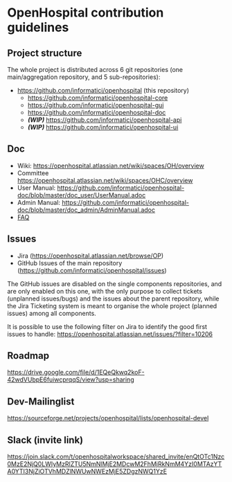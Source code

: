 # OpenHospital contribution guidelines

## Project structure

The whole project is distributed across 6 git repositories (one main/aggregation repository, and 5 sub-repositories):

- https://github.com/informatici/openhospital (this repository)
  - https://github.com/informatici/openhospital-core
  - https://github.com/informatici/openhospital-gui
  - https://github.com/informatici/openhospital-doc
  - ***(WIP)*** https://github.com/informatici/openhospital-api
  - ***(WIP)*** https://github.com/informatici/openhospital-ui
  
## Doc

- Wiki: https://openhospital.atlassian.net/wiki/spaces/OH/overview
- Committee https://openhospital.atlassian.net/wiki/spaces/OHC/overview
- User Manual: https://github.com/informatici/openhospital-doc/blob/master/doc_user/UserManual.adoc
- Admin Manual: https://github.com/informatici/openhospital-doc/blob/master/doc_admin/AdminManual.adoc
- [FAQ](https://openhospital.atlassian.net/wiki/spaces/OH/pages/568951013/Getting+Started+FAQ)

## Issues

 - Jira (https://openhospital.atlassian.net/browse/OP)
 - GitHub Issues of the main repository (https://github.com/informatici/openhospital/issues)

The GitHub issues are disabled on the single components repositories,
and are only enabled on this one, with the only purpose to collect tickets (unplanned issues/bugs) and the issues about the parent repository,
while the Jira Ticketing system is meant to organise the whole project (planned issues) among all components.

It is possible to use the following filter on Jira to identify the good first issues to handle: https://openhospital.atlassian.net/issues/?filter=10206

## Roadmap 

https://drive.google.com/file/d/1EQeQkwq2koF-42wdVUbpE6fuiwcprqqS/view?usp=sharing

## Dev-Mailinglist

https://sourceforge.net/projects/openhospital/lists/openhospital-devel

## Slack (invite link)

https://join.slack.com/t/openhospitalworkspace/shared_invite/enQtOTc1Nzc0MzE2NjQ0LWIyMzRlZTU5NmNlMjE2MDcwM2FhMjRkNmM4YzI0MTAzYTA0YTI3NjZiOTVhMDZlNWUwNWEzMjE5ZDgzNWQ1YzE
